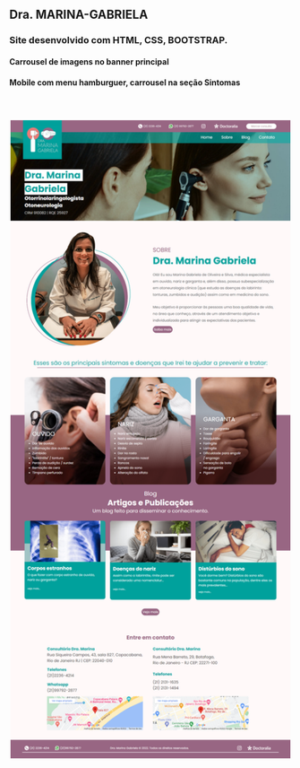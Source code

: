 ## Dra. MARINA-GABRIELA

### Site desenvolvido com HTML, CSS, BOOTSTRAP.
#### Carrousel de imagens no banner principal
#### Mobile com menu hamburguer, carrousel na seção Sintomas
### <br>

<div align="center">
<img width="500px" src="https://github.com/CarlaMGaldino/DR.MARINA-GABRIELA/blob/main/imagens/site-dra-marina.png">
  </div>

